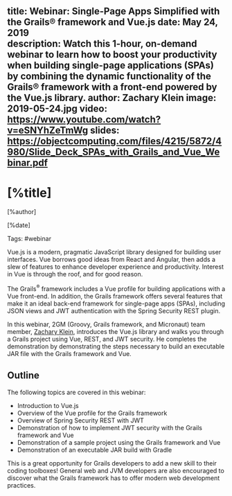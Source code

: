 title: Webinar: Single-Page Apps Simplified with the Grails® framework and Vue.js
date: May 24, 2019  
description: Watch this 1-hour, on-demand webinar to learn how to boost your productivity when building single-page applications (SPAs) by combining the dynamic functionality of the Grails® framework with a front-end powered by the Vue.js library.
author: Zachary Klein
image: 2019-05-24.jpg
video: https://www.youtube.com/watch?v=eSNYhZeTmWg
slides: https://objectcomputing.com/files/4215/5872/4980/Slide_Deck_SPAs_with_Grails_and_Vue_Webinar.pdf  
---

# [%title]

[%author]

[%date] 

Tags: #webinar

Vue.js is a modern, pragmatic JavaScript library designed for building user interfaces. Vue borrows good ideas from React and Angular, then adds a slew of features to enhance developer experience and productivity. Interest in Vue is through the roof, and for good reason.  

The Grails<sup>&reg;</sup> framework includes a Vue profile for building applications with a Vue front-end. In addition, the Grails framework offers several features that make it an ideal back-end framework for single-page apps (SPAs), including JSON views and JWT authentication with the Spring Security REST plugin.

In this webinar, 2GM (Groovy, Grails framework, and Micronaut) team member, [Zachary Klein](https://objectcomputing.com/products/2gm-team#klein-z), introduces the Vue.js library and walks you through a Grails project using Vue, REST, and JWT security. He completes the demonstration by demonstrating the steps necessary to build an executable JAR file with the Grails framework and Vue.

## Outline

The following topics are covered in this webinar:

- Introduction to Vue.js
- Overview of the Vue profile for the Grails framework
- Overview of Spring Security REST with JWT
- Demonstration of how to implement JWT security with the Grails framework and Vue
- Demonstration of a sample project using the Grails framework and Vue
- Demonstration of an executable JAR build with Gradle

This is a great opportunity for Grails developers to add a new skill to their coding toolboxes! General web and JVM developers are also encouraged to discover what the Grails framework has to offer modern web development practices.
